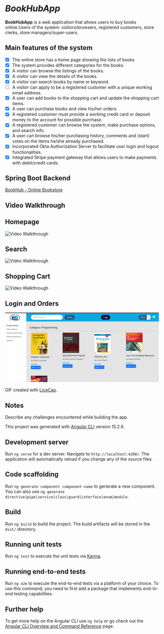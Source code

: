 # *BookHubApp*

**BookHubApp** is a web application that allows users to buy books online.Users of the system: visitors/browsers, registered customers, store clerks, store managers/super-users.

## Main features of the system

* [x] The online store has a home page showing the lists of books
* [x] The system provides different categories for the books.
* [x] A visitor can browse the listings of the books.
* [x] A visitor can view the details of the books.
* [x] A visitor can search books by name or keyword.
* [ ] A visitor can apply to be a registered customer with a unique working email address.
* [x] A user can add books to the shopping cart and update the shopping cart items.
* [x] A user can purchase books and view his/her orders.
* [x] A registered customer must provide a working credit card or deposit money to the account for possible purchase.
* [x] A registered customer can browse the system, make purchase options, and search info.
* [x] A user can browse his/her purchasing history, comments and (start) votes on the items he/she already purchased.
* [x] Incorporated Okta Authorization Server to facilitate user login and logout functionalities.
* [x] Integrated Stripe payment gateway that allows users to make payments with debit/credit cards. 

## Spring Boot Backend
[BookHub - Online Bookstore](https://github.com/MinhazRahman/book-hub)

## Video Walkthrough

## Homepage
<img src='walkthrough_homepage.gif' title='Video Walkthrough' width='' alt='Video Walkthrough' />

## Search
<img src='walkthrough_search.gif' title='Video Walkthrough' width='' alt='Video Walkthrough' />

## Shopping Cart
<img src='walkthrough_shopping_cart.gif' title='Video Walkthrough' width='' alt='Video Walkthrough' />

## Login and Orders
<img src='walkthrough_login.gif' title='Video Walkthrough' width='' alt='Video Walkthrough' />

GIF created with [LiceCap](http://www.cockos.com/licecap/).

## Notes

Describe any challenges encountered while building the app.


This project was generated with [Angular CLI](https://github.com/angular/angular-cli) version 15.2.6.

## Development server

Run `ng serve` for a dev server. Navigate to `http://localhost:4200/`. The application will automatically reload if you change any of the source files.

## Code scaffolding

Run `ng generate component component-name` to generate a new component. You can also use `ng generate directive|pipe|service|class|guard|interface|enum|module`.

## Build

Run `ng build` to build the project. The build artifacts will be stored in the `dist/` directory.

## Running unit tests

Run `ng test` to execute the unit tests via [Karma](https://karma-runner.github.io).

## Running end-to-end tests

Run `ng e2e` to execute the end-to-end tests via a platform of your choice. To use this command, you need to first add a package that implements end-to-end testing capabilities.

## Further help

To get more help on the Angular CLI use `ng help` or go check out the [Angular CLI Overview and Command Reference](https://angular.io/cli) page.
